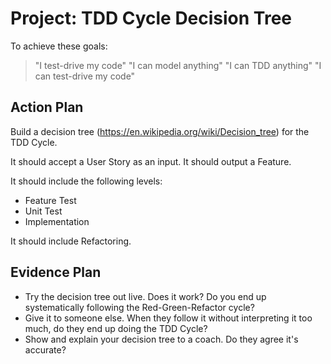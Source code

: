 # Project: TDD Cycle Decision Tree

To achieve these goals:
  > "I test-drive my code"
  > "I can model anything"
  > "I can TDD anything"
  > "I can test-drive my code"

## Action Plan

Build a decision tree (https://en.wikipedia.org/wiki/Decision_tree) for the TDD Cycle.

It should accept a User Story as an input. It should output a Feature.

It should include the following levels:

  - Feature Test
  - Unit Test
  - Implementation

It should include Refactoring.

## Evidence Plan
  - Try the decision tree out live. Does it work? Do you end up systematically following the Red-Green-Refactor cycle?
  - Give it to someone else. When they follow it without interpreting it too much, do they end up doing the TDD Cycle?
  - Show and explain your decision tree to a coach. Do they agree it's accurate?
